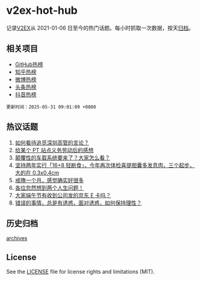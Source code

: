 # v2ex-hot-hub

 记录[V2EX](https://www.v2ex.com/)从 2021-01-06 日至今的热门话题。每小时抓取一次数据，按天[归档](archives)。
 
 ## 相关项目

- [GitHub热榜](https://github.com/lonnyzhang423/github-hot-hub)
- [知乎热榜](https://github.com/lonnyzhang423/zhihu-hot-hub)
- [微博热榜](https://github.com/lonnyzhang423/weibo-hot-hub)
- [头条热榜](https://github.com/lonnyzhang423/toutiao-hot-hub)
- [抖音热榜](https://github.com/lonnyzhang423/douyin-hot-hub)


 `更新时间：2025-05-31 09:01:09 +0800`

## 热议话题

1. [如何看待追觅深圳高管的言论？](https://www.v2ex.com/t/1135326)
1. [给某个 PT 站点义务劳动后的感想](https://www.v2ex.com/t/1135499)
1. [颠覆性的车载系统要来了？大家怎么看？](https://www.v2ex.com/t/1135391)
1. [坚持两年实行「16+8 轻断食」，今年再次体检喜提胆囊多发息肉，三个起步，大的在 0.3x0.4cm](https://www.v2ex.com/t/1135319)
1. [戒撸一个月，感觉确实好很多](https://www.v2ex.com/t/1135372)
1. [各位忽然想到两个人生问题！](https://www.v2ex.com/t/1135331)
1. [大家端午节有收到公司发的京东 E 卡吗？](https://www.v2ex.com/t/1135366)
1. [错误的事情，总是有诱惑，面对诱惑，如何保持理性？](https://www.v2ex.com/t/1135338)

## 历史归档

[archives](archives)

## License

See the [LICENSE](LICENSE) file for license rights and limitations (MIT).

